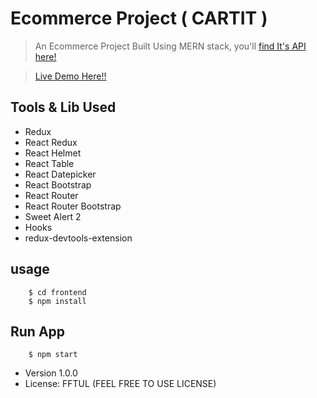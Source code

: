 # Ecommerce Project ( CARTIT )

> An Ecommerce Project Built Using MERN stack, you'll [find It's API here!](https://github.com/sandeepDevJs/ecommerceAPI)

> [Live Demo Here!!](https://jolly-euler-3c3be7.netlify.app/)

## Tools & Lib Used

- Redux
- React Redux
- React Helmet
- React Table
- React Datepicker
- React Bootstrap
- React Router
- React Router Bootstrap
- Sweet Alert 2
- Hooks
- redux-devtools-extension

## usage

```
    $ cd frontend
    $ npm install

```

## Run App

```
    $ npm start

```

- Version 1.0.0
- License: FFTUL (FEEL FREE TO USE LICENSE)
